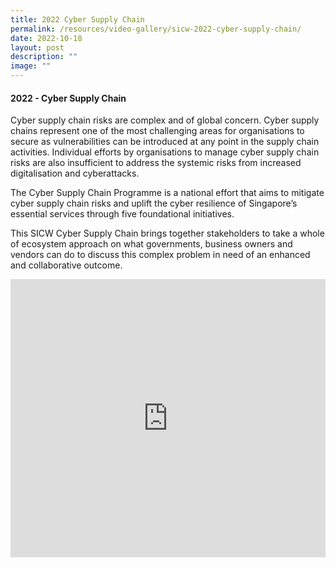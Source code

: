 ```yaml
---
title: 2022 Cyber Supply Chain
permalink: /resources/video-gallery/sicw-2022-cyber-supply-chain/
date: 2022-10-18
layout: post
description: ""
image: ""
---
```

#### **2022 - Cyber Supply Chain**

Cyber supply chain risks are complex and of global concern. Cyber supply chains represent one of the most challenging areas for organisations to secure as vulnerabilities can be introduced at any point in the supply chain activities. Individual efforts by organisations to manage cyber supply chain risks are also insufficient to address the systemic risks from increased digitalisation and cyberattacks. 

The Cyber Supply Chain Programme is a national effort that aims to mitigate cyber supply chain risks and uplift the cyber resilience of Singapore’s essential services through five foundational initiatives. 

This SICW Cyber Supply Chain brings together stakeholders to take a whole of ecosystem approach on what governments, business owners and vendors can do to discuss this complex problem in need of an enhanced and collaborative outcome.

<iframe allowfullscreen="" allow="accelerometer; autoplay; clipboard-write; encrypted-media; gyroscope; picture-in-picture; web-share" frameborder="0" title="YouTube video player" src="https://www.youtube.com/embed/RViZqVrFH3E" width="100%" height="445"></iframe>